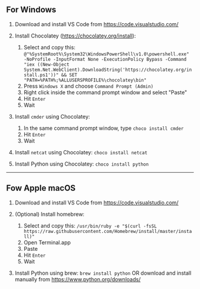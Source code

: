## For Windows

1. Download and install VS Code from https://code.visualstudio.com/

1. Install Chocolatey (https://chocolatey.org/install):
    1. Select and copy this: `@"%SystemRoot%\System32\WindowsPowerShell\v1.0\powershell.exe" -NoProfile -InputFormat None -ExecutionPolicy Bypass -Command "iex ((New-Object System.Net.WebClient).DownloadString('https://chocolatey.org/install.ps1'))" && SET "PATH=%PATH%;%ALLUSERSPROFILE%\chocolatey\bin"`
    1. Press `Windows X` and choose `Command Prompt (Admin)`
    1. Right click inside the command prompt window and select "Paste"
    1. Hit `Enter`
    1. Wait

1. Install `cmder` using Chocolatey:
    1. In the same command prompt window, type `choco install cmder` 
    1. Hit `Enter`
    1. Wait
    
1. Install `netcat` using Chocolatey: `choco install netcat` 
    
1. Install Python using Chocolatey: `choco install python` 

---

## Fow Apple macOS

1. Download and install VS Code from https://code.visualstudio.com/

1. (Optional) Install homebrew:
    1. Select and copy this: `/usr/bin/ruby -e "$(curl -fsSL https://raw.githubusercontent.com/Homebrew/install/master/install)"`
    1. Open Terminal.app
    1. Paste
    1. Hit `Enter`
    1. Wait
    
1. Install Python using brew: `brew install python` OR download and install manually from https://www.python.org/downloads/

